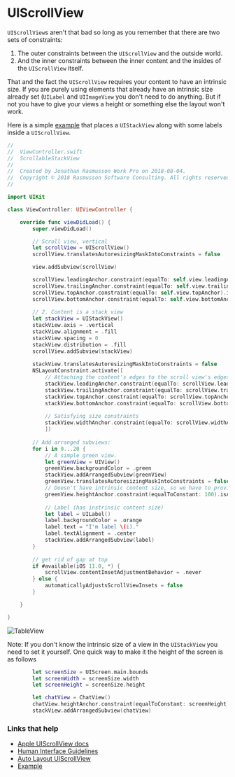 # UIScrollView

`UIScrollView`s aren't that bad so long as you remember that there are two sets of constraints:

1. The outer constraints between the `UIScrollView` and the outside world.
2. And the inner constraints between the inner content and the insides of the `UIScrollView` itself.

That and the fact the `UIScrollView` requires your content to have an intrinsic size. If you are purely using elements that already have an intrinsic size already set (`UILabel` and `UIImageView` you don't need to do anything. But if not you have to give your views a height or something else the layout won't work.

Here is a simple [example](https://blog.alltheflow.com/scrollable-uistackview) that places a `UIStackView` along with some labels inside a `UIScrollView`.

```swift
//
//  ViewController.swift
//  ScrollableStackView
//
//  Created by Jonathan Rasmusson Work Pro on 2018-08-04.
//  Copyright © 2018 Rasmusson Software Consulting. All rights reserved.
//

import UIKit

class ViewController: UIViewController {

    override func viewDidLoad() {
        super.viewDidLoad()

        // Scroll view, vertical
        let scrollView = UIScrollView()
        scrollView.translatesAutoresizingMaskIntoConstraints = false

        view.addSubview(scrollView)

        scrollView.leadingAnchor.constraint(equalTo: self.view.leadingAnchor).isActive = true
        scrollView.trailingAnchor.constraint(equalTo: self.view.trailingAnchor).isActive = true
        scrollView.topAnchor.constraint(equalTo: self.view.topAnchor).isActive = true
        scrollView.bottomAnchor.constraint(equalTo: self.view.bottomAnchor).isActive = true
        
        // 2. Content is a stack view
        let stackView = UIStackView()
        stackView.axis = .vertical
        stackView.alignment = .fill
        stackView.spacing = 0
        stackView.distribution = .fill
        scrollView.addSubview(stackView)
        
        stackView.translatesAutoresizingMaskIntoConstraints = false
        NSLayoutConstraint.activate([
            // Attaching the content's edges to the scroll view's edges
            stackView.leadingAnchor.constraint(equalTo: scrollView.leadingAnchor),
            stackView.trailingAnchor.constraint(equalTo: scrollView.trailingAnchor),
            stackView.topAnchor.constraint(equalTo: scrollView.topAnchor),
            stackView.bottomAnchor.constraint(equalTo: scrollView.bottomAnchor),
            
            // Satisfying size constraints
            stackView.widthAnchor.constraint(equalTo: scrollView.widthAnchor)
            ])
        
        // Add arranged subviews:
        for i in 0...20 {
            // A simple green view.
            let greenView = UIView()
            greenView.backgroundColor = .green
            stackView.addArrangedSubview(greenView)
            greenView.translatesAutoresizingMaskIntoConstraints = false
            // Doesn't have intrinsic content size, so we have to provide the height at least
            greenView.heightAnchor.constraint(equalToConstant: 100).isActive = true
            
            // Label (has instrinsic content size)
            let label = UILabel()
            label.backgroundColor = .orange
            label.text = "I'm label \(i)."
            label.textAlignment = .center
            stackView.addArrangedSubview(label)
        }
        
        // get rid of gap at top
        if #available(iOS 11.0, *) {
            scrollView.contentInsetAdjustmentBehavior = .never
        } else {
            automaticallyAdjustsScrollViewInsets = false
        }

    }

}

``` 

![TableView](https://github.com/jrasmusson/ios-starter-kit/blob/master/basics/UIScrollView/images/demo.gif)

Note: If you don't know the intrinsic size of a view in the `UIStackView` you need to set it yourself. One quick way to make it the height of the screen is as follows

```swift
        let screenSize = UIScreen.main.bounds
        let screenWidth = screenSize.width
        let screenHeight = screenSize.height

        let chatView = ChatView()
        chatView.heightAnchor.constraint(equalToConstant: screenHeight).isActive = true
        stackView.addArrangedSubview(chatView)
```

### Links that help

* [Apple UIScrollView docs](https://developer.apple.com/documentation/uikit/uiscrollview)
* [Human Interface Guidelines](https://developer.apple.com/design/human-interface-guidelines/ios/views/scroll-views/)
* [Auto Layout UIScrollView](https://developer.apple.com/library/archive/documentation/UserExperience/Conceptual/AutolayoutPG/WorkingwithScrollViews.html#//apple_ref/doc/uid/TP40010853-CH24-SW1)
* [Example](https://blog.alltheflow.com/scrollable-uistackview)
